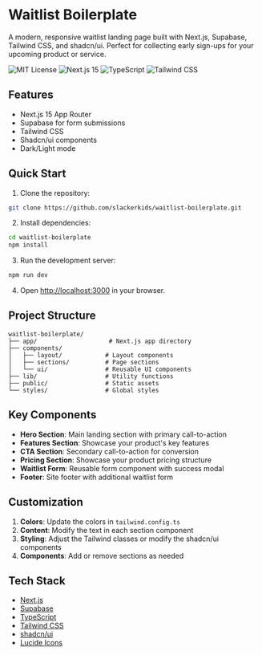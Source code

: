 # Waitlist Boilerplate

A modern, responsive waitlist landing page built with Next.js, Supabase, Tailwind CSS, and shadcn/ui. Perfect for collecting early sign-ups for your upcoming product or service.

![MIT License](https://img.shields.io/badge/License-MIT-green.svg)
![Next.js 15](https://img.shields.io/badge/Next.js-15-black)
![TypeScript](https://img.shields.io/badge/TypeScript-5-blue)
![Tailwind CSS](https://img.shields.io/badge/Tailwind-3-38bdf8)

## Features

- Next.js 15 App Router
- Supabase for form submissions
- Tailwind CSS
- Shadcn/ui components
- Dark/Light mode

## Quick Start

1. Clone the repository:
```bash
git clone https://github.com/slackerkids/waitlist-boilerplate.git
```

2. Install dependencies:
```bash
cd waitlist-boilerplate
npm install
```

3. Run the development server:
```bash
npm run dev
```

4. Open [http://localhost:3000](http://localhost:3000) in your browser.

## Project Structure

```
waitlist-boilerplate/
├── app/                    # Next.js app directory
├── components/            
│   ├── layout/            # Layout components
│   ├── sections/          # Page sections
│   └── ui/                # Reusable UI components
├── lib/                   # Utility functions
├── public/                # Static assets
└── styles/                # Global styles
```

## Key Components

- **Hero Section**: Main landing section with primary call-to-action
- **Features Section**: Showcase your product's key features
- **CTA Section**: Secondary call-to-action for conversion
- **Pricing Section**: Showcase your product pricing structure
- **Waitlist Form**: Reusable form component with success modal
- **Footer**: Site footer with additional waitlist form

## Customization

1. **Colors**: Update the colors in `tailwind.config.ts`
2. **Content**: Modify the text in each section component
3. **Styling**: Adjust the Tailwind classes or modify the shadcn/ui components
4. **Components**: Add or remove sections as needed

## Tech Stack

- [Next.js](https://nextjs.org/)
- [Supabase](https://supabase.com)
- [TypeScript](https://www.typescriptlang.org/)
- [Tailwind CSS](https://tailwindcss.com/)
- [shadcn/ui](https://ui.shadcn.com/)
- [Lucide Icons](https://lucide.dev/)